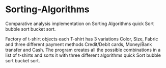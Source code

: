 # Sorting-Algorithms
Comparative analysis implementation on Sorting Algorithms quick Sort bubble sort bucket sort.

Factory of t-shirt objects each T-shirt has 3 variations Color, Size, Fabric and three different payment methods Credit/Debit cards, Money/Bank transfer and Cash. The program creates all the possible combinations in a list of t-shirts and sorts it with three different algorithms quick Sort bubble sort bucket sort.
